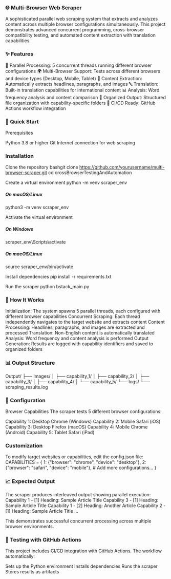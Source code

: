 ### 🌐 Multi-Browser Web Scraper
A sophisticated parallel web scraping system that extracts and analyzes content across multiple browser configurations simultaneously. This project demonstrates advanced concurrent programming, cross-browser compatibility testing, and automated content extraction with translation capabilities.


### ✨ Features

🔄 Parallel Processing: 5 concurrent threads running different browser configurations
🌍 Multi-Browser Support: Tests across different browsers and device types (Desktop, Mobile, Tablet)
📝 Content Extraction: Automatically extracts headlines, paragraphs, and images
🔤 Translation: Built-in translation capabilities for international content
📊 Analysis: Word frequency analysis and content comparison
📁 Organized Output: Structured file organization with capability-specific folders
🚀 CI/CD Ready: GitHub Actions workflow integration


### 🚀 Quick Start
Prerequisites

Python 3.8 or higher
Git
Internet connection for web scraping

### Installation

Clone the repository
bashgit clone https://github.com/yourusername/multi-browser-scraper.git
cd crossBrowserTestingAndAutomation

Create a virtual environment
python -m venv scraper_env

##### On macOS/Linux
python3 -m venv scraper_env

Activate the virtual environment
##### On Windows
scraper_env\Scripts\activate

##### On macOS/Linux
source scraper_env/bin/activate

Install dependencies
pip install -r requirements.txt

Run the scraper
python bstack_main.py


### 🎯 How It Works

Initialization: The system spawns 5 parallel threads, each configured with different browser capabilities
Concurrent Scraping: Each thread independently navigates to the target website and extracts content
Content Processing: Headlines, paragraphs, and images are extracted and processed
Translation: Non-English content is automatically translated
Analysis: Word frequency and content analysis is performed
Output Generation: Results are logged with capability identifiers and saved to organized folders

### 📊 Output Structure
Output/
├── Images/
│   ├── capability_1/
│   ├── capability_2/
│   ├── capability_3/
│   ├── capability_4/
│   └── capability_5/
└── logs/
    └── scraping_results.log

### 🔧 Configuration
Browser Capabilities
The scraper tests 5 different browser configurations:

Capability 1: Desktop Chrome (Windows)
Capability 2: Mobile Safari (iOS)
Capability 3: Desktop Firefox (macOS)
Capability 4: Mobile Chrome (Android)
Capability 5: Tablet Safari (iPad)

### Customization
To modify target websites or capabilities, edit the config.json file:
CAPABILITIES = {
    1: {"browser": "chrome", "device": "desktop"},
    2: {"browser": "safari", "device": "mobile"},
    # Add more configurations...
}
### 📈 Expected Output
The scraper produces interleaved output showing parallel execution:
Capability 1 - [1] Heading: Sample Article Title
Capability 3 - [1] Heading: Sample Article Title
Capability 1 - [2] Heading: Another Article
Capability 2 - [1] Heading: Sample Article Title
...

This demonstrates successful concurrent processing across multiple browser environments.
### 🧪 Testing with GitHub Actions
This project includes CI/CD integration with GitHub Actions. The workflow automatically:

Sets up the Python environment
Installs dependencies
Runs the scraper
Stores results as artifacts
